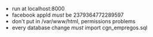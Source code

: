 - run at localhost:8000
- facebook appId *must* be 2379364772289597
- don't put in /var/www/html, permissions problems 
- every database change *must* import cgn_empregos.sql
